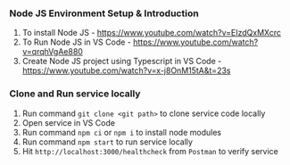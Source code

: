 ### Node JS Environment Setup & Introduction
1. To install Node JS - https://www.youtube.com/watch?v=EIzdQxMXcrc
1. To Run Node JS in VS Code - https://www.youtube.com/watch?v=qrqhVgAe880
1. Create Node JS project using Typescript in VS Code - https://www.youtube.com/watch?v=x-j8OnM15tA&t=23s

### Clone and Run service locally
1. Run command `git clone <git path>` to clone service code locally
1. Open service in VS Code
1. Run command `npm ci` or `npm i` to install node modules
1. Run command `npm start` to run service locally
1. Hit `http://localhost:3000/healthcheck` from `Postman` to verify service 
